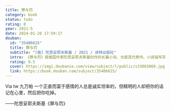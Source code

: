 ```yaml
---
title: 罪与罚
category: book
status: todo
rating: 0
year: 2021-5
date: 2024-01-28 17:59:17
douban:
  id: "35406615"
  title: 罪与罚
  subtitle: "[俄] 陀思妥耶夫斯基 / 2021 / 译林出版社"
  intro: 《罪与罚》是俄国作家陀思妥耶夫斯基创作的长篇小说，也是其代表作。小说描写穷大学生拉斯柯尔尼科夫受无政府主义思想毒害，认为自己可以为所欲为。为生计所迫，他杀死放高利贷的老太婆阿辽娜和她的无辜妹妹丽扎韦达，制造了一起震惊全俄的凶杀案。经历了一场内心痛苦的忏悔后，他最终在基督徒索菲雅姑娘的规劝下，投案自首，被判流放西伯利亚。作品着重刻画主人公犯罪后的心理变化，揭示俄国下层人民的苦难生活。
  rating: 9.5
  cover: https://img1.doubanio.com/view/subject/l/public/s33863869.jpg
  link: https://book.douban.com/subject/35406615/
---
```


Via tw 九万帕 一个正直而富于感情的人总是诚实坦率的，但精明的人却把你的话记在心里，然后把你吃掉。

——陀思妥耶夫斯基《罪与罚》